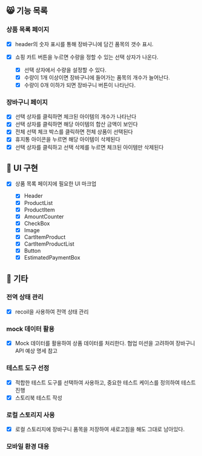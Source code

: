 ## 😸 기능 목록

### 상품 목록 페이지

- [x] header의 숫자 표시를 통해 장바구니에 담긴 품목의 갯수 표시.
- [x] 쇼핑 카트 버튼을 누르면 수량을 정할 수 있는 선택 상자가 나온다.

  - [x] 선택 상자에서 수량을 설정할 수 있다.
  - [x] 수량이 1개 이상이면 장바구니에 들어가는 품목의 개수가 늘어난다.
  - [x] 수량이 0개 이하가 되면 장바구니 버튼이 나타난다.

### 장바구니 페이지

- [x] 선택 상자를 클릭하면 체크된 아이템의 개수가 나타난다
- [x] 선택 상자를 클릭하면 해당 아이템의 합산 금액이 보인다
- [x] 전체 선택 체크 박스를 클릭하면 전체 상품이 선택된다
- [x] 휴지통 아이콘을 누르면 해당 아이템이 삭제된다
- [x] 선택 상자를 클릭하고 선택 삭제를 누르면 체크된 아이템만 삭제된다

## 🦦 UI 구현

- [x] 상품 목록 페이지에 필요한 UI 마크업

  - [x] Header
  - [x] ProductList
  - [x] ProductItem
  - [x] AmountCounter
  - [x] CheckBox
  - [x] Image
  - [x] CartItemProduct
  - [x] CartItemProductList
  - [x] Button
  - [x] EstimatedPaymentBox

## 🐧 기타

### 전역 상태 관리

- [x] recoil을 사용하여 전역 상태 관리

### mock 데이터 활용

- [x] Mock 데이터를 활용하여 상품 데이터를 처리한다. 협업 미션을 고려하여 장바구니 API 예상 명세 참고

### 테스트 도구 선정

- [x] 적합한 테스트 도구를 선택하여 사용하고, 중요한 테스트 케이스를 정의하여 테스트 진행
- [x] 스토리북 테스트 작성

### 로컬 스토리지 사용

- [x] 로컬 스토리지에 장바구니 품목을 저장하여 새로고침을 해도 그대로 남아있다.

### 모바일 환경 대응

